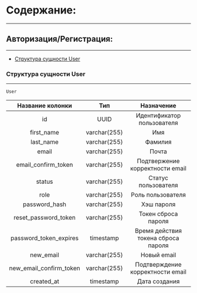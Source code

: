 # Содержание:

---
## Авторизация/Регистрация:

---
- [Структура сущности User](#user-structure)


### Структура сущности User <a name="user-structure"></a>

---
`User`

|    Название колонки     |     Тип      |             Назначение              |
|:-----------------------:|:------------:|:-----------------------------------:|
|           id            |     UUID     |     Идентификатор пользователя      |
|       first_name        | varchar(255) |                 Имя                 |
|        last_name        | varchar(255) |               Фамилия               |
|          email          | varchar(255) |                Почта                |
|   email_confirm_token   | varchar(255) |   Подтвержение корректности email   |
|         status          | varchar(255) |         Статус пользователя         |
|          role           | varchar(255) |          Роль пользователя          |
|      password_hash      | varchar(255) |             Хэш пароля              |
|  reset_password_token   | varchar(255) |         Токен сброса пароля         |
| password_token_expires  |  timestamp   | Время действия токена сброса пароля |
|        new_email        | varchar(255) |             Новый email             |
| new_email_confirm_token | varchar(255) |  Подтверждение корректности email   |
|       created_at        |  timestamp   |            Дата создания            |

